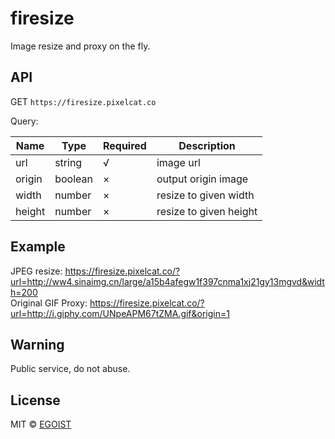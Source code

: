 # firesize

Image resize and proxy on the fly.

## API

GET `https://firesize.pixelcat.co`

Query:

|Name|Type|Required|Description|
|---|---|---|---|
|url|string|√|image url|
|origin|boolean|×|output origin image|
|width|number|×|resize to given width|
|height|number|×|resize to given height|

## Example

JPEG resize: https://firesize.pixelcat.co/?url=http://ww4.sinaimg.cn/large/a15b4afegw1f397cnma1xj21gy13mgvd&width=200<br>
Original GIF Proxy: https://firesize.pixelcat.co/?url=http://i.giphy.com/UNpeAPM67tZMA.gif&origin=1

## Warning

Public service, do not abuse.

## License

MIT &copy; [EGOIST](https://github.com/egoist)
